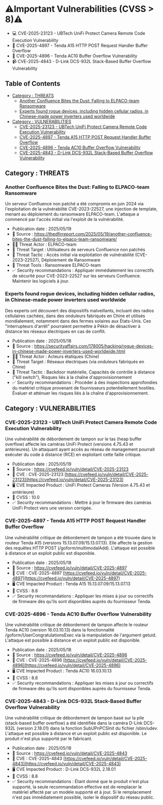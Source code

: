 # ⚠️Important Vulnerabilities (CVSS > 8)⚠️
* 💻 CVE-2025-23123 - UBTech UniFi Protect Camera Remote Code Execution Vulnerability
* 🔌 CVE-2025-4897 - Tenda A15 HTTP POST Request Handler Buffer Overflow
* 📶 CVE-2025-4896 - Tenda AC10 Buffer Overflow Vulnerability
* 📹 CVE-2025-4843 - D-Link DCS-932L Stack-Based Buffer Overflow Vulnerability

## Table of Contents
- [Category : THREATS](#category--threats)
    - [Another Confluence Bites the Dust: Falling to ELPACO-team Ransomware](#another-confluence-bites-the-dust-falling-to-elpaco-team-ransomware)
    - [Experts found rogue devices, including hidden cellular radios, in Chinese-made power inverters used worldwide](#experts-found-rogue-devices-including-hidden-cellular-radios-in-chinese-made-power-inverters-used-worldwide)
- [Category : VULNERABILITIES](#category--vulnerabilities)
    - [CVE-2025-23123 - UBTech UniFi Protect Camera Remote Code Execution Vulnerability](#cve-2025-23123---ubtech-unifi-protect-camera-remote-code-execution-vulnerability)
    - [CVE-2025-4897 - Tenda A15 HTTP POST Request Handler Buffer Overflow](#cve-2025-4897---tenda-a15-http-post-request-handler-buffer-overflow)
    - [CVE-2025-4896 - Tenda AC10 Buffer Overflow Vulnerability](#cve-2025-4896---tenda-ac10-buffer-overflow-vulnerability)
    - [CVE-2025-4843 - D-Link DCS-932L Stack-Based Buffer Overflow Vulnerability](#cve-2025-4843---d-link-dcs-932l-stack-based-buffer-overflow-vulnerability)

## Category : THREATS
### <a name="another-confluence-bites-the-dust-falling-to-elpaco-team-ransomware"></a>Another Confluence Bites the Dust: Falling to ELPACO-team Ransomware
Un serveur Confluence non patché a été compromis en juin 2024 via l'exploitation de la vulnérabilité CVE-2023-22527, une injection de template, menant au déploiement du ransomware ELPACO-team. L'attaque a commencé par l'accès initial via l'exploit de la vulnérabilité.
* Publication date : 2025/05/19
* 📰 Source : https://thedfirreport.com/2025/05/19/another-confluence-bites-the-dust-falling-to-elpaco-team-ransomware/
* 👨‍💻 Threat Actor : ELPACO-team
* 🎯 Threat Target : Utilisateurs de serveurs Confluence non patchés
* 👾 Threat Tactic : Accès initial via exploitation de vulnérabilité (CVE-2023-22527), Déploiement de Ransomware
* 🔨 Threat Tools : Ransomware ELPACO-team
* ✅ Security recommandations : Appliquer immédiatement les correctifs de sécurité pour CVE-2023-22527 sur les serveurs Confluence. Maintenir les logiciels à jour.

### <a name="experts-found-rogue-devices-including-hidden-cellular-radios-in-chinese-made-power-inverters-used-worldwide"></a>Experts found rogue devices, including hidden cellular radios, in Chinese-made power inverters used worldwide
Des experts ont découvert des dispositifs malveillants, incluant des radios cellulaires cachées, dans des onduleurs fabriqués en Chine et utilisés mondialement, notamment dans des fermes solaires aux États-Unis. Ces "interrupteurs d'arrêt" pourraient permettre à Pékin de désactiver à distance les réseaux électriques en cas de conflit.
* Publication date : 2025/05/18
* 📰 Source : https://securityaffairs.com/178005/hacking/rogue-devices-in-chinese-made-power-inverters-used-worldwide.html
* 👨‍💻 Threat Actor : Acteurs étatiques (Chine)
* 🎯 Threat Target : Réseaux électriques (via onduleurs fabriqués en Chine)
* 👾 Threat Tactic : Backdoor matérielle, Capacités de contrôle à distance ("kill switch"), Risques liés à la chaîne d'approvisionnement
* ✅ Security recommandations : Procéder à des inspections approfondies du matériel critique provenant de fournisseurs potentiellement hostiles. Évaluer et atténuer les risques liés à la chaîne d'approvisionnement.

## Category : VULNERABILITIES
### <a name="cve-2025-23123---ubtech-unifi-protect-camera-remote-code-execution-vulnerability"></a>CVE-2025-23123 - UBTech UniFi Protect Camera Remote Code Execution Vulnerability
Une vulnérabilité de débordement de tampon sur le tas (heap buffer overflow) affecte les caméras UniFi Protect (versions 4.75.43 et antérieures). Un attaquant ayant accès au réseau de management pourrait exécuter du code à distance (RCE) en exploitant cette faille critique.
* Publication date : 2025/05/19
* 📰 Source : https://cvefeed.io/vuln/detail/CVE-2025-23123
* 🐞 CVE : CVE-2025-23123 [https://cvefeed.io/vuln/detail/CVE-2025-23123](https://cvefeed.io/vuln/detail/CVE-2025-23123)
* 🖥️ CVE Impacted Product : UniFi Protect Cameras (Version 4.75.43 et antérieure)
* 💯 CVSS : 10.0
* ✅ Security recommandations : Mettre à jour le firmware des caméras UniFi Protect vers une version corrigée.

### <a name="cve-2025-4897---tenda-a15-http-post-request-handler-buffer-overflow"></a>CVE-2025-4897 - Tenda A15 HTTP POST Request Handler Buffer Overflow
Une vulnérabilité critique de débordement de tampon a été trouvée dans le routeur Tenda A15 (versions 15.13.07.09/15.13.07.13). Elle affecte la gestion des requêtes HTTP POST (/goform/multimodalAdd). L'attaque est possible à distance et un exploit public est disponible.
* Publication date : 2025/05/18
* 📰 Source : https://cvefeed.io/vuln/detail/CVE-2025-4897
* 🐞 CVE : CVE-2025-4897 [https://cvefeed.io/vuln/detail/CVE-2025-4897](https://cvefeed.io/vuln/detail/CVE-2025-4897)
* 🖥️ CVE Impacted Product : Tenda A15 15.13.07.09/15.13.07.13
* 💯 CVSS : 8.8
* ✅ Security recommandations : Appliquer les mises à jour ou correctifs de firmware dès qu'ils sont disponibles auprès du fournisseur Tenda.

### <a name="cve-2025-4896---tenda-ac10-buffer-overflow-vulnerability"></a>CVE-2025-4896 - Tenda AC10 Buffer Overflow Vulnerability
Une vulnérabilité critique de débordement de tampon affecte le routeur Tenda AC10 (version 16.03.10.13) dans la fonctionnalité /goform/UserCongratulationsExec via la manipulation de l'argument getuid. L'attaque est possible à distance et un exploit public est disponible.
* Publication date : 2025/05/18
* 📰 Source : https://cvefeed.io/vuln/detail/CVE-2025-4896
* 🐞 CVE : CVE-2025-4896 [https://cvefeed.io/vuln/detail/CVE-2025-4896](https://cvefeed.io/vuln/detail/CVE-2025-4896)
* 🖥️ CVE Impacted Product : Tenda AC10 16.03.10.13
* 💯 CVSS : 8.8
* ✅ Security recommandations : Appliquer les mises à jour ou correctifs de firmware dès qu'ils sont disponibles auprès du fournisseur Tenda.

### <a name="cve-2025-4843---d-link-dcs-932l-stack-based-buffer-overflow-vulnerability"></a>CVE-2025-4843 - D-Link DCS-932L Stack-Based Buffer Overflow Vulnerability
Une vulnérabilité critique de débordement de tampon basé sur la pile (stack-based buffer overflow) a été identifiée dans la caméra D-Link DCS-932L (version 2.18.01) dans la fonction SubUPnPCSInit du fichier /sbin/udev. L'attaque est possible à distance et un exploit public est disponible. Le produit n'est plus supporté par le fabricant.
* Publication date : 2025/05/18
* 📰 Source : https://cvefeed.io/vuln/detail/CVE-2025-4843
* 🐞 CVE : CVE-2025-4843 [https://cvefeed.io/vuln/detail/CVE-2025-4843](https://cvefeed.io/vuln/detail/CVE-2025-4843)
* 🖥️ CVE Impacted Product : D-Link DCS-932L 2.18.01
* 💯 CVSS : 8.8
* ✅ Security recommandations : Étant donné que le produit n'est plus supporté, la seule recommandation effective est de remplacer le matériel affecté par un modèle supporté et à jour. Si le remplacement n'est pas immédiatement possible, isoler le dispositif du réseau public.
